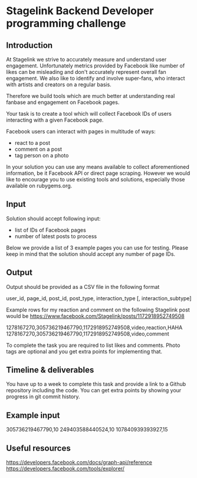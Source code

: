 Stagelink Backend Developer programming challenge
=================================================

Introduction
-----------

At Stagelink we strive to accurately measure and understand user engagement. Unfortunately metrics provided by Facebook like number of likes can be misleading and don't accurately represent overall fan engagement. We also like to identify and involve super-fans, who interact with artists and creators on a regular basis.

Therefore we build tools which are much better at understanding real fanbase and engagement on Facebook pages.

Your task is to create a tool which will collect Facebook IDs of users interacting with a given Facebook page.

Facebook users can interact with pages in multitude of ways:
- react to a post
- comment on a post
- tag person on a photo

In your solution you can use any means available to collect aforementioned information, be it Facebook API or direct page scraping.
However we would like to encourage you to use existing tools and solutions, especially those available on rubygems.org.

Input
-----

Solution should accept following input:
- list of IDs of Facebook pages
- number of latest posts to process

Below we provide a list of 3 example pages you can use for testing. Please keep in mind that the solution should accept any number of page IDs.

Output
------

Output should be provided as a CSV file in the following format

user_id, page_id, post_id, post_type, interaction_type [, interaction_subtype]

Example rows for my reaction and comment on the following Stagelink post would be
https://www.facebook.com/Stagelink/posts/1172918952749508

1278167270,305736219467790,1172918952749508,video,reaction,HAHA
1278167270,305736219467790,1172918952749508,video,comment

To complete the task you are required to list likes and comments. Photo tags are optional and you get extra points for implementing that.

Timeline & deliverables
-----------------------

You have up to a week to complete this task and provide a link to a Github repository including the code.
You can get extra points by showing your progress in git commit history.

Example input
-------------

305736219467790,10
249403588440524,10
107840939393927,15

Useful resources
----------------

https://developers.facebook.com/docs/graph-api/reference  
https://developers.facebook.com/tools/explorer/

